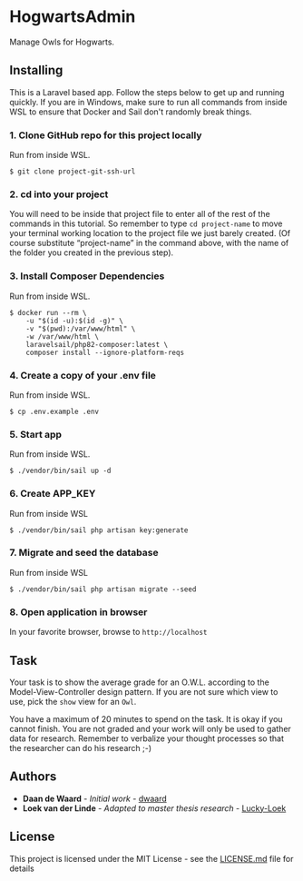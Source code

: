 # HogwartsAdmin

Manage Owls for Hogwarts.

## Installing

This is a Laravel based app. Follow the steps below to get up and running quickly. If you are in Windows, make sure to
run all commands from inside WSL to ensure that Docker and Sail don't randomly break things.

### 1. Clone GitHub repo for this project locally
Run from inside WSL.

```shell script
$ git clone project-git-ssh-url
```

### 2. cd into your project
You will need to be inside that project file to enter all of the rest of the commands in this tutorial. So remember to
type `cd project-name` to move your terminal working location to the project file we just barely created. (Of course
substitute “project-name” in the command above, with the name of the folder you created in the previous step).

### 3. Install Composer Dependencies
Run from inside WSL.

```shell script
$ docker run --rm \
    -u "$(id -u):$(id -g)" \
    -v "$(pwd):/var/www/html" \
    -w /var/www/html \
    laravelsail/php82-composer:latest \
    composer install --ignore-platform-reqs
```

### 4. Create a copy of your .env file
Run from inside WSL.

```shell script
$ cp .env.example .env
```

### 5. Start app
Run from inside WSL.

``` shell script
$ ./vendor/bin/sail up -d
```

### 6. Create APP_KEY
Run from inside WSL

``` shell script
$ ./vendor/bin/sail php artisan key:generate
```

### 7. Migrate and seed the database
Run from inside WSL

``` shell script
$ ./vendor/bin/sail php artisan migrate --seed
```

### 8. Open application in browser

In your favorite browser, browse to `http://localhost`

## Task

Your task is to show the average grade for an O.W.L. according to the Model-View-Controller design pattern. If you
are not sure which view to use, pick the `show` view for an `Owl`.

You have a maximum of 20 minutes to spend on the task. It is okay if you cannot finish. You are not graded and your work
will only be used to gather data for research. Remember to verbalize your thought processes so that the researcher can
do his research ;-)

## Authors

* **Daan de Waard** - *Initial work* - [dwaard](https://github.com/dwaard)
* **Loek van der Linde** - *Adapted to master thesis research* - [Lucky-Loek](https://github.com/Lucky-Loek)

## License

This project is licensed under the MIT License - see the [LICENSE.md](LICENSE.md) file for details
